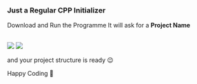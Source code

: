 ### Just a Regular CPP Initializer

Download and Run the Programme
It will ask for a <b>Project Name</b>

<br>
<img src="https://ibb.co/7JkJrs9V" />
<img src="https://ibb.co/v6mT2CNR" />

<br>

and your project structure is ready 😉

Happy Coding 🤍

